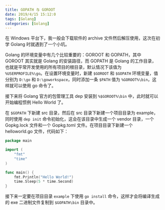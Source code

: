 ```yaml
---
title: GOPATH 与 GOROOT
date: 2019/4/15 15:12:0
tags: [Golang]
categories: [Golang]
---
```

在 Windows 平台下，我一般会下载软件的 archive 文件然后解压使用，这次在初学 Golang 时就遇到了一个小坑。  

<!--more-->

Golang 的环境变量中有几个比较重要的：GOROOT 和 GOPATH，其中 GOROOT 其实就是 Golang 的安装路径，而 GOPATH 是 Golang 的工作目录，也就是平常开发使用的所有项目的根目录，默认情况下该值为 `%USERPROFILE%\go`。在设置环境变量时，新建 `$GOROOT` 和 `$GOPATH` 环境变量，值分别为 `D:\go` 和 `D:\goworkspace`，同时添加一条 `$PATH` 值为 `%GOROOT%\bin`，这样就可以使用 go 命令了。  

接下来将 Golang 官方的包管理工具 dep 安装到 `%$GOROOT%\bin` 中，此时就可以开始编程惯例 Hello World 了。  

在 `$GOPATH` 下新建 src 目录，然后在 src 目录下新建一个项目目录为 example，同时使用 `dep init` 命令初始化，这会在该目录中生成一个 vendor 目录，一个 Gopkg.lock 文件和一个 Gopkg.toml 文件。在项目目录下新建一个 helloworld.go 文件，代码如下：  

```go
package main

import (
    "fmt"
    "time"
)

func main() {
    fmt.Println("Hello World!")
    time.Sleep(5 * time.Second)
}
```

接下来一定要在项目目录 `example` 下使用 `go install` 命令，这样才会将编译生成的 exe 二进制文件复制到 `$GOPATH\bin` 目录中。
